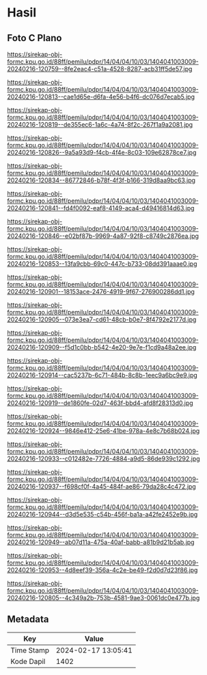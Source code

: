 # Hasil

## Foto C Plano

https://sirekap-obj-formc.kpu.go.id/88ff/pemilu/pdpr/14/04/04/10/03/1404041003009-20240216-120759--8fe2eac4-c51a-4528-8287-acb31ff5de57.jpg

https://sirekap-obj-formc.kpu.go.id/88ff/pemilu/pdpr/14/04/04/10/03/1404041003009-20240216-120813--cae1d65e-d6fa-4e56-b4f6-dc076d7ecab5.jpg

https://sirekap-obj-formc.kpu.go.id/88ff/pemilu/pdpr/14/04/04/10/03/1404041003009-20240216-120819--de355ec6-1a6c-4a74-8f2c-267f1a9a2081.jpg

https://sirekap-obj-formc.kpu.go.id/88ff/pemilu/pdpr/14/04/04/10/03/1404041003009-20240216-120826--9a5a93d9-f4cb-4f4e-8c03-109e62878ce7.jpg

https://sirekap-obj-formc.kpu.go.id/88ff/pemilu/pdpr/14/04/04/10/03/1404041003009-20240216-120834--86772846-b78f-4f3f-b166-319d8aa9bc63.jpg

https://sirekap-obj-formc.kpu.go.id/88ff/pemilu/pdpr/14/04/04/10/03/1404041003009-20240216-120841--fd4f0092-eaf8-4149-aca4-d49416814d63.jpg

https://sirekap-obj-formc.kpu.go.id/88ff/pemilu/pdpr/14/04/04/10/03/1404041003009-20240216-120846--e02bf87b-9969-4a87-92f8-c8749c2876ea.jpg

https://sirekap-obj-formc.kpu.go.id/88ff/pemilu/pdpr/14/04/04/10/03/1404041003009-20240216-120853--13fa9cbb-69c0-447c-b733-08dd391aaae0.jpg

https://sirekap-obj-formc.kpu.go.id/88ff/pemilu/pdpr/14/04/04/10/03/1404041003009-20240216-120901--18153ace-2476-4919-9f67-276900286dd1.jpg

https://sirekap-obj-formc.kpu.go.id/88ff/pemilu/pdpr/14/04/04/10/03/1404041003009-20240216-120905--073e3ea7-cd61-48cb-b0e7-8f4792e2177d.jpg

https://sirekap-obj-formc.kpu.go.id/88ff/pemilu/pdpr/14/04/04/10/03/1404041003009-20240216-120909--f5d1c0bb-b542-4e20-9e7e-f1cd9a48a2ee.jpg

https://sirekap-obj-formc.kpu.go.id/88ff/pemilu/pdpr/14/04/04/10/03/1404041003009-20240216-120914--cac5237b-6c71-484b-8c8b-1eec9a6bc9e9.jpg

https://sirekap-obj-formc.kpu.go.id/88ff/pemilu/pdpr/14/04/04/10/03/1404041003009-20240216-120919--de1860fe-02d7-463f-bbd4-afd8f28313d0.jpg

https://sirekap-obj-formc.kpu.go.id/88ff/pemilu/pdpr/14/04/04/10/03/1404041003009-20240216-120924--9846e412-25e6-41be-978a-4e8c7b68b024.jpg

https://sirekap-obj-formc.kpu.go.id/88ff/pemilu/pdpr/14/04/04/10/03/1404041003009-20240216-120933--c012482e-7726-4884-a9d5-86de939c1292.jpg

https://sirekap-obj-formc.kpu.go.id/88ff/pemilu/pdpr/14/04/04/10/03/1404041003009-20240216-120937--f698cf0f-4a45-484f-ae86-79da28c4c472.jpg

https://sirekap-obj-formc.kpu.go.id/88ff/pemilu/pdpr/14/04/04/10/03/1404041003009-20240216-120944--d3d5e535-c54b-456f-ba1a-a42fe2452e9b.jpg

https://sirekap-obj-formc.kpu.go.id/88ff/pemilu/pdpr/14/04/04/10/03/1404041003009-20240216-120949--ab07d11a-475a-40af-babb-a81b9d21b5ab.jpg

https://sirekap-obj-formc.kpu.go.id/88ff/pemilu/pdpr/14/04/04/10/03/1404041003009-20240216-120953--4d8eef39-356a-4c2e-be49-f2d0d7d23f86.jpg

https://sirekap-obj-formc.kpu.go.id/88ff/pemilu/pdpr/14/04/04/10/03/1404041003009-20240216-120805--4c349a2b-753b-4581-9ae3-0061dc0e477b.jpg


## Metadata

| Key        | Value               |
| ---------- | ------------------- |
| Time Stamp | 2024-02-17 13:05:41 |
| Kode Dapil | 1402                |



